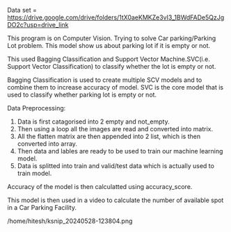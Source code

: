 Data set = https://drive.google.com/drive/folders/1tX0aeKMKZe3vI3_1BWdFADe5QzJgDO2c?usp=drive_link

This program is on Computer Vision.
Trying to solve Car parking/Parking Lot problem. This model show us about parking lot if it is empty or not.

This used Bagging Classification and  Support Vector Machine.SVC(i.e. Support Vector Classification) to classify whether the lot is empty or not.

Bagging Classification is used to create multiple SCV models and to combine them to increase accuracy of model.
SVC is the core model that is used to classify whether parking lot is empty or not.

Data Preprocessing:
1. Data is first catagorised into 2 empty and not_empty.
2. Then using a loop all the images are read and converted into matrix.
3. All the flatten matrix are then appended into 2 list, which is then converted into array.
4. Then data and lables are ready to be used to train our machine learning model.
5. Data is splitted into train and valid/test data which is actually used to train model.

Accuracy of the model is then calculatted using accuracy_score.

This model is then used in a video to calculate the number of available spot in a Car Parking Facility.

/home/hitesh/ksnip_20240528-123804.png
